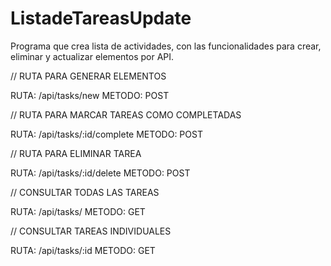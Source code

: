 # ListadeTareasUpdate

Programa que crea lista de actividades, con las funcionalidades para crear, eliminar y actualizar elementos por API.


// RUTA PARA GENERAR ELEMENTOS

RUTA: /api/tasks/new
METODO: POST


// RUTA PARA MARCAR TAREAS COMO COMPLETADAS

RUTA: /api/tasks/:id/complete
METODO: POST

// RUTA PARA ELIMINAR TAREA

RUTA: /api/tasks/:id/delete
METODO: POST

// CONSULTAR TODAS LAS TAREAS

RUTA: /api/tasks/
METODO: GET

// CONSULTAR TAREAS INDIVIDUALES

RUTA: /api/tasks/:id
METODO: GET
